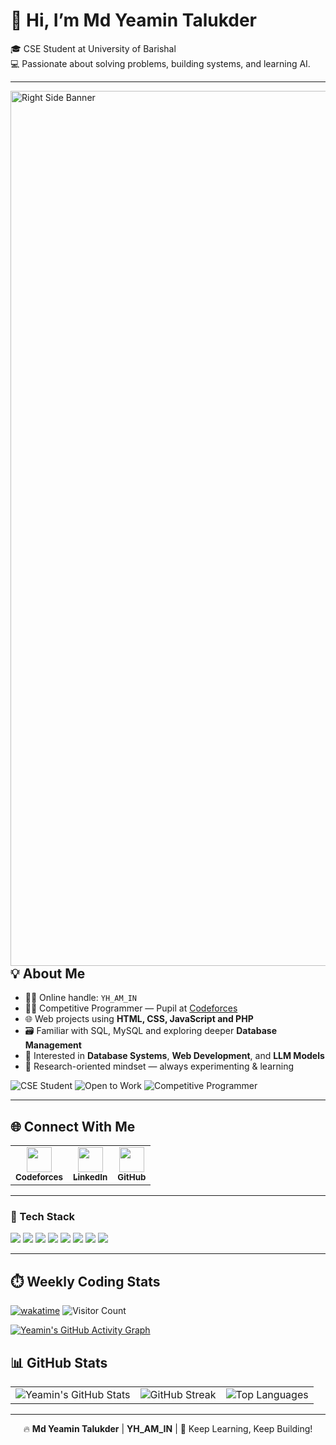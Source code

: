 # 👋 Hi, I’m Md Yeamin Talukder

🎓 CSE Student at University of Barishal  
💻 Passionate about solving problems, building systems, and learning AI.

---

 <img  align="right" src="https://i.pinimg.com/originals/e8/f4/53/e8f453469a3ec97ecd354df465d73913.gif" 
       alt="Right Side Banner"
       style="width: 35vh;"/>

## 💡 About Me
- 🧑‍💼 Online handle: `YH_AM_IN`
- 🧑‍💻 Competitive Programmer — Pupil at <a href="https://codeforces.com/profile/YH_AM-IN" target="_blank">Codeforces</a>
- 🌐 Web projects using **HTML, CSS, JavaScript and PHP**
- 🗃️ Familiar with SQL, MySQL and exploring deeper **Database Management**
- 💾 Interested in **Database Systems**, **Web Development**, and **LLM Models**
- 🧠 Research-oriented mindset — always experimenting & learning

![CSE Student](https://img.shields.io/badge/Student-CSE-blue)
![Open to Work](https://img.shields.io/badge/Open%20To-Internship-success)
![Competitive Programmer](https://img.shields.io/badge/Codeforces-Pupil-blueviolet)


---

## 🌐 Connect With Me

<table>
  <tr>
    <td align="center">
      <a href="https://codeforces.com/profile/YH_AM-IN" target="_blank">
        <img src="https://img.icons8.com/?size=50&id=jldAN67IAsrW&format=png&color=000000" width="40"/><br/>
        <sub><b>Codeforces</b></sub>
      </a>
    </td>
    <td align="center">
      <a href="https://www.linkedin.com/in/yh-am-in" target="_blank">
        <img src="https://img.icons8.com/?size=50&id=xuvGCOXi8Wyg&format=png&color=000000" width="40"/><br/>
        <sub><b>LinkedIn</b></sub>
      </a>
    </td>
    <td align="center">
      <a href="https://github.com/Yeamin-Talukder" target="_blank">
        <img src="https://img.icons8.com/?size=50&id=AZOZNnY73haj&format=png&color=000000" width="40"/><br/>
        <sub><b>GitHub</b></sub>
      </a>
    </td>
  </tr>
</table>

---

### 🧰 Tech Stack
<p>
  <img src="https://img.shields.io/badge/C-00599C?style=for-the-badge&logo=c&logoColor=white"/>
  <img src="https://img.shields.io/badge/C++-00599C?style=for-the-badge&logo=cplusplus&logoColor=white"/>
  <img src="https://img.shields.io/badge/PHP-777BB4?style=for-the-badge&logo=php&logoColor=white"/>
  <img src="https://img.shields.io/badge/MySQL-4479A1?style=for-the-badge&logo=mysql&logoColor=white"/>
  <img src="https://img.shields.io/badge/HTML5-E34F26?style=for-the-badge&logo=html5&logoColor=white"/>
  <img src="https://img.shields.io/badge/CSS3-1572B6?style=for-the-badge&logo=css3&logoColor=white"/>
  <img src="https://img.shields.io/badge/JavaScript-F7DF1E?style=for-the-badge&logo=javascript&logoColor=black"/>
  <img src="https://img.shields.io/badge/Java-ED8B00?style=for-the-badge&logo=java&logoColor=white"/>
</p>

---
## ⏱️ Weekly Coding Stats

[![wakatime](https://wakatime.com/badge/user/b01ebb11-341e-4df8-8bf0-ed7074306e27.svg)](https://wakatime.com/@b01ebb11-341e-4df8-8bf0-ed7074306e27)
![Visitor Count](https://komarev.com/ghpvc/?username=Yeamin-Talukder&color=blue)



<!-- GitHub activity graph -->
[![Yeamin's GitHub Activity Graph](https://github-readme-activity-graph.vercel.app/graph?username=Yeamin-Talukder&theme=tokyo-night)](https://github.com/Ashutosh00710/github-readme-activity-graph)


## 📊 GitHub Stats

<table>
  <tr>
    <td>
      <img src="https://github-readme-stats.vercel.app/api?username=Yeamin-Talukder&show_icons=true&theme=tokyonight" alt="Yeamin's GitHub Stats"/>
    </td>
    <td>
      <img src="https://github-readme-streak-stats.herokuapp.com/?user=Yeamin-Talukder&theme=tokyonight" alt="GitHub Streak"/>
    </td>
    <td>
      <img src="https://github-readme-stats.vercel.app/api/top-langs/?username=Yeamin-Talukder&layout=compact&theme=tokyonight" alt="Top Languages"/>
    </td>
  </tr>
</table>


---
<p align="center">
  🔥 <b>Md Yeamin Talukder</b> | <b>YH_AM_IN</b> | 🙌 Keep Learning, Keep Building!
</p>



